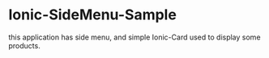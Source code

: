 # Ionic-SideMenu-Sample
this application has side menu, and simple Ionic-Card used to display some products.
